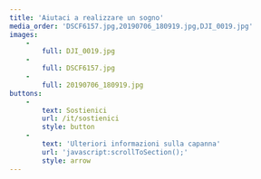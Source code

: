 ```yaml
---
title: 'Aiutaci a realizzare un sogno'
media_order: 'DSCF6157.jpg,20190706_180919.jpg,DJI_0019.jpg'
images:
    -
        full: DJI_0019.jpg
    -
        full: DSCF6157.jpg
    -
        full: 20190706_180919.jpg
buttons:
    -
        text: Sostienici
        url: /it/sostienici
        style: button
    -
        text: 'Ulteriori informazioni sulla capanna'
        url: 'javascript:scrollToSection();'
        style: arrow
---
```


